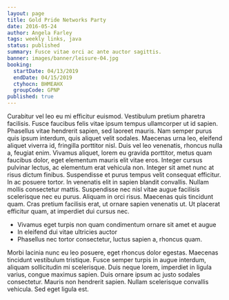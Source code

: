 ```yaml
---
layout: page
title: Gold Pride Networks Party
date: 2016-05-24
author: Angela Farley
tags: weekly links, java
status: published
summary: Fusce vitae orci ac ante auctor sagittis.
banner: images/banner/leisure-04.jpg
booking:
  startDate: 04/13/2019
  endDate: 04/15/2019
  ctyhocn: BHMEAHX
  groupCode: GPNP
published: true
---
```

Curabitur vel leo eu mi efficitur euismod. Vestibulum pretium pharetra facilisis. Fusce faucibus felis vitae ipsum tempus ullamcorper ut id sapien. Phasellus vitae hendrerit sapien, sed laoreet mauris. Nam semper purus quis ipsum interdum, quis aliquet velit sodales. Maecenas urna leo, eleifend aliquet viverra id, fringilla porttitor nisl. Duis vel leo venenatis, rhoncus nulla a, feugiat enim. Vivamus aliquet, lorem eu gravida porttitor, metus quam faucibus dolor, eget elementum mauris elit vitae eros. Integer cursus pulvinar lectus, ac elementum erat vehicula non. Integer sit amet nunc at risus dictum finibus.
Suspendisse et purus tempus velit consequat efficitur. In ac posuere tortor. In venenatis elit in sapien blandit convallis. Nullam mollis consectetur mattis. Suspendisse nec nisl vitae augue facilisis scelerisque nec eu purus. Aliquam in orci risus. Maecenas quis tincidunt quam. Cras pretium facilisis erat, ut ornare sapien venenatis ut. Ut placerat efficitur quam, at imperdiet dui cursus nec.

* Vivamus eget turpis non quam condimentum ornare sit amet et augue
* In eleifend dui vitae ultricies auctor
* Phasellus nec tortor consectetur, luctus sapien a, rhoncus quam.

Morbi lacinia nunc eu leo posuere, eget rhoncus dolor egestas. Maecenas tincidunt vestibulum tristique. Fusce semper turpis in augue interdum, aliquam sollicitudin mi scelerisque. Duis neque lorem, imperdiet in ligula varius, congue maximus sapien. Duis ornare ipsum ac justo sodales consectetur. Mauris non hendrerit sapien. Nullam scelerisque convallis vehicula. Sed eget ligula est.
